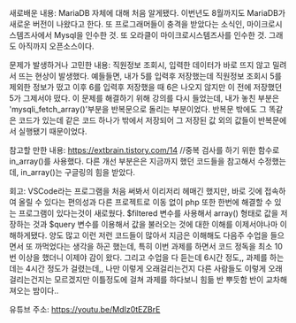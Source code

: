 새로배운 내용:
    MariaDB 자체에 대해 처음 알게됐다. 이번년도 8월까지도 MariaDB가 새로운 버전이 나왔다고 한다.
    또 프로그래머들이 충격을 받았다는 소식인, 마이크로시스템즈사에서 Mysql을 인수한 것. 또 오라클이 마이크로시스템즈사를 인수한 것. 그래도 아직까지 오픈소스이다.

  
  
문제가 발생하거나 고민한 내용:
    직원정보 조회시, 입력한 데이터가 바로 뜨지 않고 밀려서 뜨는 현상이 발생했다.
    예들들면, 내가 5를 입력후 저장했는데 직원정보 조회시 5를 제외한 정보가 떴고 이후 6를 입력후 저장했을 때 6은 나오지 않지만 이 전에 저장했던 5가 그제서야 떴다.
    이 문제를 해결하기 위해 강의를 다시 들었는데, 내가 놓친 부분은 'mysqli_fetch_array()'부분을 반복문으로 돌리는 부분이었다. 반복문 밖에도 그 똑같은 코드가 있는데 같은 코드 하나가 밖에서 저장되어 그 저장된 값 외의 값들이 반복문에서 실행됐기 때문이었다.
  
 
 참고할 만한 내용:
    https://extbrain.tistory.com/14
    //중복 검사를 하기 위한 함수로 in_array()를 사용했다. 다른 개선 부분은은 지금까지 했던 코드들을 참고해서 수정했는데, in_array()는 구글링의 힘을 받았다.
  
  
회고:
    VSCode라는 프로그램을 처음 써봐서 이리저리 헤매긴 했지만, 바로 깃에 접속하여 올릴 수 있다는 편의성과 다른 프로젝트로 이동 없이 php 또한 한번에 해결할 수 있는 프로그램이 있다는것이 새로웠다.
    $filtered 변수를 사용해서 array() 형태로 값을 저장하는 것과 $query 변수를 이용해서 값을 불러오는 것에 대한 이해를 이제서야나마 이해하게됐다. 
    양도 많고 이런 저런 코드들이 많아서 지금은 이해해도 다음주 수업을 들으면서 또 까먹었다는 생각을 하곤 했는데, 특히 이번 과제를 하면서 코드 정독을 최소 10번 이상을 했더니 이제야 감이 왔다.
    그리고 수업을 다 듣는데 6시간 정도,, 과제를 하는데는 4시간 정도가 걸렸는데,,
    나만 이렇게 오래걸리는건지 다른 사람들도 이렇게 오래걸리는건지는 모르겠지만 이틀정도에 걸쳐 과제를 하다보니 힘듦 반 뿌듯함 반이 교차해져오는 밤이다..
  
  
 
유튜브 주소: https://youtu.be/MdIz0tEZBrE

